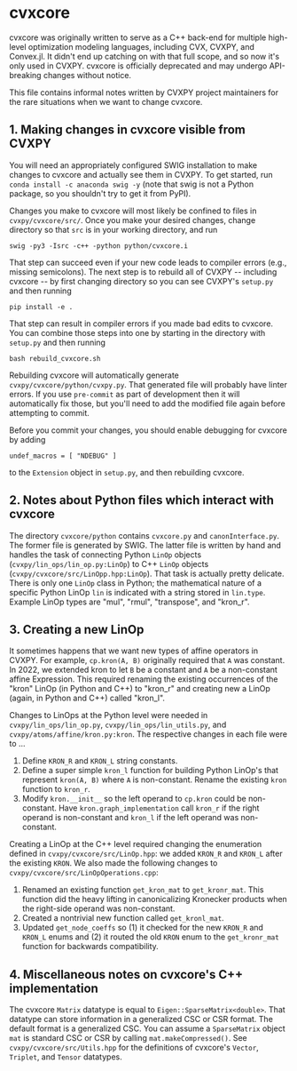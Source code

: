 # cvxcore

cvxcore was originally written to serve as a C++ back-end for multiple high-level optimization modeling languages,
including CVX, CVXPY, and Convex.jl.
It didn't end up catching on with that full scope, and so now it's only used in CVXPY.
cvxcore is officially deprecated and may undergo API-breaking changes without notice.

This file contains informal notes written by CVXPY project maintainers for the rare situations
when we want to change cvxcore.

## 1. Making changes in cvxcore visible from CVXPY

You will need an appropriately configured SWIG installation to make changes to cvxcore and actually see them in CVXPY.
To get started, run ``conda install -c anaconda swig -y`` (note that swig is not a Python package, so you shouldn't try to get it from PyPI).

Changes you make to cvxcore will most likely be confined to files in ``cvxpy/cvxcore/src/``.
Once you make your desired changes, change directory so that ``src`` is in your working directory, and run
```
swig -py3 -Isrc -c++ -python python/cvxcore.i
```
That step can succeed even if your new code leads to compiler errors (e.g., missing semicolons).
The next step is to rebuild all of CVXPY -- including cvxcore -- by first changing directory so you
can see CVXPY's ``setup.py`` and then running
```
pip install -e .
```
That step can result in compiler errors if you made bad edits to cvxcore.
You can combine those steps into one by starting in the directory with ``setup.py`` and then running
``` 
bash rebuild_cvxcore.sh
```

Rebuilding cvxcore will automatically generate ``cvxpy/cvxcore/python/cvxpy.py``.
That generated file will probably have linter errors.
If you use ``pre-commit`` as part of development then it will
automatically fix those, but you'll need to add the modified
file again before attempting to commit.

Before you commit your changes, you should enable debugging for cvxcore by adding
```
undef_macros = [ "NDEBUG" ]
```
to the ``Extension`` object in ``setup.py``, and then rebuilding cvxcore.

## 2. Notes about Python files which interact with cvxcore

The directory ``cvxcore/python`` contains ``cvxcore.py`` and ``canonInterface.py``.
The former file is generated by SWIG.
The latter file is written by hand and handles the task of connecting Python ``LinOp`` objects (``cvxpy/lin_ops/lin_op.py:LinOp``)
to C++ ``LinOp`` objects (``cvxpy/cvxcore/src/LinOpp.hpp:LinOp``).
That task is actually pretty delicate.
There is only one ``LinOp`` class in Python; the mathematical nature of a specific Python LinOp ``lin`` is indicated
with a string stored in ``lin.type``.
Example LinOp types are "mul", "rmul", "transpose", and "kron_r".


## 3. Creating a new LinOp

It sometimes happens that we want new types of affine operators in CVXPY.
For example, ``cp.kron(A, B)`` originally required that ``A`` was constant.
In 2022, we extended kron to let ``B`` be a constant and ``A`` be a non-constant affine Expression.
This required renaming the existing occurrences of the "kron" LinOp (in Python and C++) to "kron_r"
and creating new a LinOp (again, in Python and C++) called "kron_l".

Changes to LinOps at the Python level were needed in ``cvxpy/lin_ops/lin_op.py``, ``cvxpy/lin_ops/lin_utils.py``, and
``cvxpy/atoms/affine/kron.py:kron``.
The respective changes in each file were to ...
 1. Define ``KRON_R`` and ``KRON_L`` string constants.
 2. Define a super simple ``kron_l`` function for building Python LinOp's that represent ``kron(A, B)`` where ``A`` is non-constant.
    Rename the existing ``kron`` function to ``kron_r``.
 3. Modify ``kron.__init__`` so the left operand to ``cp.kron`` could be non-constant.
    Have ``kron.graph_implementation`` call ``kron_r`` if the right operand is non-constant and
    ``kron_l`` if the left operand was non-constant. 

Creating a LinOp at the C++ level required changing the enumeration defined in 
``cvxpy/cvxcore/src/LinOp.hpp``: we added ``KRON_R`` and ``KRON_L`` after the existing ``KRON``.
We also made the following changes to ``cvxpy/cvxcore/src/LinOpOperations.cpp``:
 1. Renamed an existing function ``get_kron_mat`` to ``get_kronr_mat``. This function did the heavy
    lifting in canonicalizing Kronecker products when the right-side operand was non-constant.
 2. Created a nontrivial new function called ``get_kronl_mat``.
 3. Updated ``get_node_coeffs`` so (1) it checked for the new ``KRON_R`` and ``KRON_L`` enums and (2)
   it routed the old ``KRON`` enum to the ``get_kronr_mat`` function for backwards compatibility.
 

## 4. Miscellaneous notes on cvxcore's C++ implementation

The cvxcore ``Matrix`` datatype is equal to ``Eigen::SparseMatrix<double>``. That datatype can store
information in a generalized CSC or CSR format. The default format is a generalized CSC. You can 
assume a ``SparseMatrix`` object ``mat`` is standard CSC or CSR by calling ``mat.makeCompressed()``.
See ``cvxpy/cvxcore/src/Utils.hpp`` for the definitions of cvxcore's ``Vector``, ``Triplet``, and ``Tensor``
datatypes.
